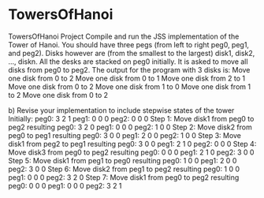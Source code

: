 # TowersOfHanoi
TowersOfHanoi Project
Compile and run the JSS implementation of the
Tower of Hanoi. You should have three pegs (from left to right peg0, peg1, and
peg2). Disks however are (from the smallest to the largest) disk1, disk2, ..., diskn.
All the desks are stacked on peg0 initially. It is asked to move all disks from peg0
to peg2. The output for the program with 3 disks is:
Move one disk from 0 to 2
Move one disk from 0 to 1
Move one disk from 2 to 1
Move one disk from 0 to 2
Move one disk from 1 to 0
Move one disk from 1 to 2
Move one disk from 0 to 2

b) Revise your implementation to include stepwise states of the tower
Initially:
peg0: 3 2 1
peg1: 0 0 0
peg2: 0 0 0
Step 1: Move disk1 from peg0 to peg2 resulting
peg0: 3 2 0
peg1: 0 0 0
peg2: 1 0 0
Step 2: Move disk2 from peg0 to peg1 resulting
peg0: 3 0 0
peg1: 2 0 0
peg2: 1 0 0
Step 3: Move disk1 from peg2 to peg1 resulting
peg0: 3 0 0
peg1: 2 1 0
peg2: 0 0 0
Step 4: Move disk3 from peg0 to peg2 resulting
peg0: 0 0 0
peg1: 2 1 0
peg2: 3 0 0
Step 5: Move disk1 from peg1 to peg0 resulting
peg0: 1 0 0
peg1: 2 0 0
peg2: 3 0 0
Step 6: Move disk2 from peg1 to peg2 resulting
peg0: 1 0 0
peg1: 0 0 0
peg2: 3 2 0
Step 7: Move disk1 from peg0 to peg2 resulting
peg0: 0 0 0
peg1: 0 0 0
peg2: 3 2 1
